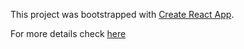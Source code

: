This project was bootstrapped with [Create React App](https://github.com/facebookincubator/create-react-app).

For more details check [here](https://www.producthunt.com/posts/the-other-side-of-your-instagram-profile)

